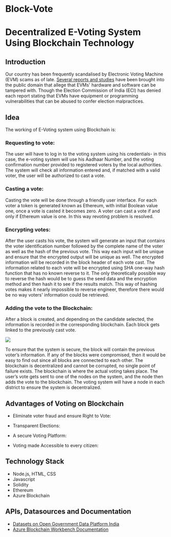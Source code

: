 # Block-Vote


#  Decentralized E-Voting System Using Blockchain Technology


## **Introduction**


Our country has been frequently scandalised by Electronic Voting Machine (EVM) scams as of late. [Several reports and studies](https://indiaevm.org/evm_tr2010-jul29.pdf?source=post_page) have been brought into the public domain that allege that EVMs' hardware and software can be tampered with. Though the Election Commission of India (ECI) has denied each report stating that EVMs have equipment or programming vulnerabilities that can be abused to confer election malpractices.

## **Idea**
The working of E-Voting system using Blockchain is:

### Requesting to vote:
The user will have to log in to the voting system using his credentials- in this case, the e-voting system will use his Aadhaar Number, and the voting confirmation number provided to registered voters by the local
authorities. The system will check all information entered and, if matched with a valid voter, the user will be authorized to
cast a vote.

### Casting a vote:
Casting the vote will be done through a friendly user interface. For each voter a token is generated known as Ethereum, with initial Boolean value one, once a vote is casted it becomes zero. A voter can cast a vote if and only if Ethereum value is one. In this way revoting problem is resolved.

### Encrypting votes:
After the user casts his vote, the system will generate an input that contains the voter identification
number followed by the complete name of the voter as well as the hash of the previous vote. This way each input will be unique and ensure that the encrypted output will be unique as well. The encrypted information will be recorded in the block header of each vote cast. The information related to each vote will be encrypted using SHA one-way hash function that has no known reverse to it. The only theoretically possible way to reverse the hash would be to guess the seed data and the encryption method and then hash it to see if the results match. This way of hashing votes makes it nearly impossible to reverse engineer, therefore there would be no way voters' information could be retrieved.

### Adding the vote to the Blockchain:
After a block is created, and depending on the candidate selected, the information is
recorded in the corresponding blockchain. Each block gets linked to the previously cast vote.

![](https://res.cloudinary.com/practicaldev/image/fetch/s--a9s-VZ7n--/c_limit%2Cf_auto%2Cfl_progressive%2Cq_auto%2Cw_880/https://thepracticaldev.s3.amazonaws.com/i/qp8u0e1mo5dd7x1jhiot.png)


To ensure that the system is secure, the block will contain the previous voter’s information. If any of the
blocks were compromised, then it would be easy to find out since all blocks are connected to each other. The
blockchain is decentralized and cannot be corrupted, no single point of failure exists. The blockchain is where the
actual voting takes place. The user’s vote gets sent to one of the nodes on the system, and the node then adds the vote
to the blockchain. The voting system will have a node in each district to ensure the system is decentralized.

## **Advantages of Voting on Blockchain**

* Eliminate voter fraud and ensure Right to Vote:

* Transparent Elections:

* A secure Voting Platform:

* Voting made Accessible to every citizen:


## **Technology Stack**

* Node.js, HTML, CSS
* Javascript
* Solidity
* Ethereum
* Azure Blockchain

## **APIs, Datasources and Documentation**
* [Datasets on Open Government Data Platform India](https://data.gov.in/)
* [Azure Blockchain Workbench Documentation](https://docs.microsoft.com/en-us/azure/blockchain/workbench/)

